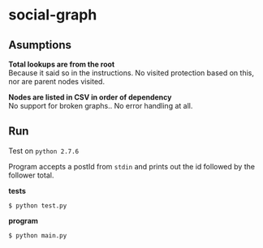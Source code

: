 # social-graph

## Asumptions
**Total lookups are from the root**</br>
Because it said so in the instructions. No visited protection based on this, nor are parent
nodes visited.

**Nodes are listed in CSV in order of dependency**</br>
No support for broken graphs.. No error handling at all.

## Run

Test on ```python 2.7.6```

Program accepts a postId from ```stdin``` and prints out the id followed by the follower total.

**tests**
```
$ python test.py
```

**program**
```
$ python main.py
```
